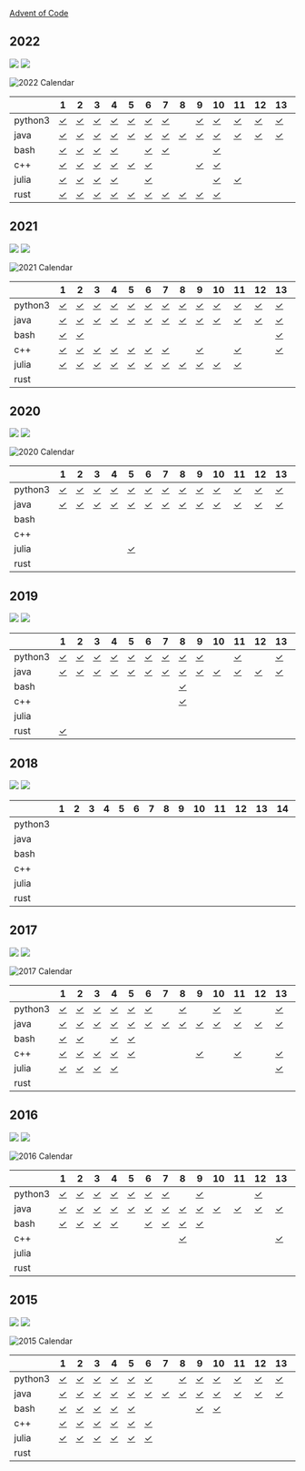 [Advent of Code](https://adventofcode.com)

## 2022

![](https://img.shields.io/badge/stars%20⭐-50-yellow)
![](https://img.shields.io/badge/days%20completed-25-red)

![2022 Calendar](doc/aoc2022.jpg "2022 Calendar")

<!-- @BEGIN:ImplementationsTable:2022@ -->
| | 1 | 2 | 3 | 4 | 5 | 6 | 7 | 8 | 9 | 10 | 11 | 12 | 13 | 14 | 15 | 16 | 17 | 18 | 19 | 20 | 21 | 22 | 23 | 24 | 25 |
| ---| --- | --- | --- | --- | --- | --- | --- | --- | --- | --- | --- | --- | --- | --- | --- | --- | --- | --- | --- | --- | --- | --- | --- | --- | --- |
| python3 | [✓](src/main/python/AoC2022_01.py) | [✓](src/main/python/AoC2022_02.py) | [✓](src/main/python/AoC2022_03.py) | [✓](src/main/python/AoC2022_04.py) | [✓](src/main/python/AoC2022_05.py) | [✓](src/main/python/AoC2022_06.py) | [✓](src/main/python/AoC2022_07.py) |  | [✓](src/main/python/AoC2022_09.py) | [✓](src/main/python/AoC2022_10.py) | [✓](src/main/python/AoC2022_11.py) | [✓](src/main/python/AoC2022_12.py) | [✓](src/main/python/AoC2022_13.py) | [✓](src/main/python/AoC2022_14.py) | [✓](src/main/python/AoC2022_15.py) |  |  | [✓](src/main/python/AoC2022_18.py) |  | [✓](src/main/python/AoC2022_20.py) |  | [✓](src/main/python/AoC2022_22.py) | [✓](src/main/python/AoC2022_23.py) |  | [✓](src/main/python/AoC2022_25.py) |
| java | [✓](src/main/java/AoC2022_01.java) | [✓](src/main/java/AoC2022_02.java) | [✓](src/main/java/AoC2022_03.java) | [✓](src/main/java/AoC2022_04.java) | [✓](src/main/java/AoC2022_05.java) | [✓](src/main/java/AoC2022_06.java) | [✓](src/main/java/AoC2022_07.java) | [✓](src/main/java/AoC2022_08.java) | [✓](src/main/java/AoC2022_09.java) | [✓](src/main/java/AoC2022_10.java) | [✓](src/main/java/AoC2022_11.java) | [✓](src/main/java/AoC2022_12.java) | [✓](src/main/java/AoC2022_13.java) | [✓](src/main/java/AoC2022_14.java) | [✓](src/main/java/AoC2022_15.java) | [✓](src/main/java/AoC2022_16.java) | [✓](src/main/java/AoC2022_17.java) | [✓](src/main/java/AoC2022_18.java) | [✓](src/main/java/AoC2022_19.java) | [✓](src/main/java/AoC2022_20.java) | [✓](src/main/java/AoC2022_21.java) | [✓](src/main/java/AoC2022_22.java) | [✓](src/main/java/AoC2022_23.java) | [✓](src/main/java/AoC2022_24.java) | [✓](src/main/java/AoC2022_25.java) |
| bash | [✓](src/main/bash/AoC2022_01.sh) | [✓](src/main/bash/AoC2022_02.sh) | [✓](src/main/bash/AoC2022_03.sh) | [✓](src/main/bash/AoC2022_04.sh) |  | [✓](src/main/bash/AoC2022_06.sh) | [✓](src/main/bash/AoC2022_07.sh) |  |  | [✓](src/main/bash/AoC2022_10.sh) |  |  |  |  |  |  |  |  |  |  |  |  |  |  | [✓](src/main/bash/AoC2022_25.sh) |
| c++ | [✓](src/main/cpp/2022/01/AoC2022_01.cpp) | [✓](src/main/cpp/2022/02/AoC2022_02.cpp) | [✓](src/main/cpp/2022/03/AoC2022_03.cpp) | [✓](src/main/cpp/2022/04/AoC2022_04.cpp) | [✓](src/main/cpp/2022/05/AoC2022_05.cpp) | [✓](src/main/cpp/2022/06/AoC2022_06.cpp) |  |  | [✓](src/main/cpp/2022/09/AoC2022_09.cpp) | [✓](src/main/cpp/2022/10/AoC2022_10.cpp) |  |  |  | [✓](src/main/cpp/2022/14/AoC2022_14.cpp) |  |  |  |  |  |  |  |  | [✓](src/main/cpp/2022/23/AoC2022_23.cpp) | [✓](src/main/cpp/2022/24/AoC2022_24.cpp) | [✓](src/main/cpp/2022/25/AoC2022_25.cpp) |
| julia | [✓](src/main/julia/AoC2022_01.jl) | [✓](src/main/julia/AoC2022_02.jl) | [✓](src/main/julia/AoC2022_03.jl) | [✓](src/main/julia/AoC2022_04.jl) |  | [✓](src/main/julia/AoC2022_06.jl) |  |  |  | [✓](src/main/julia/AoC2022_10.jl) | [✓](src/main/julia/AoC2022_11.jl) |  |  |  |  |  |  |  |  |  |  |  |  |  |  |
| rust | [✓](src/main/rust/AoC2022_01/src/main.rs) | [✓](src/main/rust/AoC2022_02/src/main.rs) | [✓](src/main/rust/AoC2022_03/src/main.rs) | [✓](src/main/rust/AoC2022_04/src/main.rs) | [✓](src/main/rust/AoC2022_05/src/main.rs) | [✓](src/main/rust/AoC2022_06/src/main.rs) | [✓](src/main/rust/AoC2022_07/src/main.rs) | [✓](src/main/rust/AoC2022_08/src/main.rs) | [✓](src/main/rust/AoC2022_09/src/main.rs) | [✓](src/main/rust/AoC2022_10/src/main.rs) | |  |  |  |  |  |  |  |  |  |  |  |  |  |  |
<!-- @END:ImplementationsTable:2022@ -->

## 2021

![](https://img.shields.io/badge/2021%20stars%20⭐-50-yellow)
![](https://img.shields.io/badge/2021%20days%20completed-25-red)

![2021 Calendar](doc/aoc2021.jpg "2021 Calendar")

<!-- @BEGIN:ImplementationsTable:2021@ -->
| | 1 | 2 | 3 | 4 | 5 | 6 | 7 | 8 | 9 | 10 | 11 | 12 | 13 | 14 | 15 | 16 | 17 | 18 | 19 | 20 | 21 | 22 | 23 | 24 | 25 |
| ---| --- | --- | --- | --- | --- | --- | --- | --- | --- | --- | --- | --- | --- | --- | --- | --- | --- | --- | --- | --- | --- | --- | --- | --- | --- |
| python3 | [✓](src/main/python/AoC2021_01.py) | [✓](src/main/python/AoC2021_02.py) | [✓](src/main/python/AoC2021_03.py) | [✓](src/main/python/AoC2021_04.py) | [✓](src/main/python/AoC2021_05.py) | [✓](src/main/python/AoC2021_06.py) | [✓](src/main/python/AoC2021_07.py) | [✓](src/main/python/AoC2021_08.py) | [✓](src/main/python/AoC2021_09.py) | [✓](src/main/python/AoC2021_10.py) | [✓](src/main/python/AoC2021_11.py) | [✓](src/main/python/AoC2021_12.py) | [✓](src/main/python/AoC2021_13.py) | [✓](src/main/python/AoC2021_14.py) | [✓](src/main/python/AoC2021_15.py) | [✓](src/main/python/AoC2021_16.py) | [✓](src/main/python/AoC2021_17.py) | [✓](src/main/python/AoC2021_18.py) |  | [✓](src/main/python/AoC2021_20.py) | [✓](src/main/python/AoC2021_21.py) | [✓](src/main/python/AoC2021_22.py) | [✓](src/main/python/AoC2021_23.py) | [✓](src/main/python/AoC2021_24.py) | [✓](src/main/python/AoC2021_25.py) |
| java | [✓](src/main/java/AoC2021_01.java) | [✓](src/main/java/AoC2021_02.java) | [✓](src/main/java/AoC2021_03.java) | [✓](src/main/java/AoC2021_04.java) | [✓](src/main/java/AoC2021_05.java) | [✓](src/main/java/AoC2021_06.java) | [✓](src/main/java/AoC2021_07.java) | [✓](src/main/java/AoC2021_08.java) | [✓](src/main/java/AoC2021_09.java) | [✓](src/main/java/AoC2021_10.java) | [✓](src/main/java/AoC2021_11.java) | [✓](src/main/java/AoC2021_12.java) | [✓](src/main/java/AoC2021_13.java) | [✓](src/main/java/AoC2021_14.java) | [✓](src/main/java/AoC2021_15.java) | [✓](src/main/java/AoC2021_16.java) | [✓](src/main/java/AoC2021_17.java) | [✓](src/main/java/AoC2021_18.java) | [✓](src/main/java/AoC2021_19.java) | [✓](src/main/java/AoC2021_20.java) | [✓](src/main/java/AoC2021_21.java) | [✓](src/main/java/AoC2021_22.java) | [✓](src/main/java/AoC2021_23.java) | [✓](src/main/java/AoC2021_24.java) | [✓](src/main/java/AoC2021_25.java) |
| bash | [✓](src/main/bash/AoC2021_01.sh) | [✓](src/main/bash/AoC2021_02.sh) |  |  |  |  |  |  |  |  |  |  | [✓](src/main/bash/AoC2021_13.sh) |  |  |  |  |  |  |  |  |  |  |  |  |
| c++ | [✓](src/main/cpp/2021/01/AoC2021_01.cpp) | [✓](src/main/cpp/2021/02/AoC2021_02.cpp) | [✓](src/main/cpp/2021/03/AoC2021_03.cpp) | [✓](src/main/cpp/2021/04/AoC2021_04.cpp) | [✓](src/main/cpp/2021/05/AoC2021_05.cpp) | [✓](src/main/cpp/2021/06/AoC2021_06.cpp) | [✓](src/main/cpp/2021/07/AoC2021_07.cpp) |  | [✓](src/main/cpp/2021/09/AoC2021_09.cpp) |  | [✓](src/main/cpp/2021/11/AoC2021_11.cpp) |  | [✓](src/main/cpp/2021/13/AoC2021_13.cpp) | [✓](src/main/cpp/2021/14/AoC2021_14.cpp) | [✓](src/main/cpp/2021/15/AoC2021_15.cpp) |  |  |  |  |  |  |  |  |  |  |
| julia | [✓](src/main/julia/AoC2021_01.jl) | [✓](src/main/julia/AoC2021_02.jl) | [✓](src/main/julia/AoC2021_03.jl) | [✓](src/main/julia/AoC2021_04.jl) | [✓](src/main/julia/AoC2021_05.jl) | [✓](src/main/julia/AoC2021_06.jl) | [✓](src/main/julia/AoC2021_07.jl) | [✓](src/main/julia/AoC2021_08.jl) | [✓](src/main/julia/AoC2021_09.jl) | [✓](src/main/julia/AoC2021_10.jl) | [✓](src/main/julia/AoC2021_11.jl) |  |  |  |  |  |  |  |  |  |  |  |  |  |  |
| rust |  |  |  |  |  |  |  |  |  |  |  |  |  |  |  |  |  |  |  |  |  |  |  |  |  |
<!-- @END:ImplementationsTable:2021@ -->

## 2020

![](https://img.shields.io/badge/2020%20stars%20⭐-50-yellow)
![](https://img.shields.io/badge/2020%20days%20completed-25-red)

![2020 Calendar](doc/aoc2020.jpg "2020 Calendar")

<!-- @BEGIN:ImplementationsTable:2020@ -->
| | 1 | 2 | 3 | 4 | 5 | 6 | 7 | 8 | 9 | 10 | 11 | 12 | 13 | 14 | 15 | 16 | 17 | 18 | 19 | 20 | 21 | 22 | 23 | 24 | 25 |
| ---| --- | --- | --- | --- | --- | --- | --- | --- | --- | --- | --- | --- | --- | --- | --- | --- | --- | --- | --- | --- | --- | --- | --- | --- | --- |
| python3 | [✓](src/main/python/AoC2020_01.py) | [✓](src/main/python/AoC2020_02.py) | [✓](src/main/python/AoC2020_03.py) | [✓](src/main/python/AoC2020_04.py) | [✓](src/main/python/AoC2020_05.py) | [✓](src/main/python/AoC2020_06.py) | [✓](src/main/python/AoC2020_07.py) | [✓](src/main/python/AoC2020_08.py) | [✓](src/main/python/AoC2020_09.py) | [✓](src/main/python/AoC2020_10.py) | [✓](src/main/python/AoC2020_11.py) | [✓](src/main/python/AoC2020_12.py) | [✓](src/main/python/AoC2020_13.py) | [✓](src/main/python/AoC2020_14.py) | [✓](src/main/python/AoC2020_15.py) | [✓](src/main/python/AoC2020_16.py) | [✓](src/main/python/AoC2020_17.py) | [✓](src/main/python/AoC2020_18.py) | [✓](src/main/python/AoC2020_19.py) | [✓](src/main/python/AoC2020_20.py) | [✓](src/main/python/AoC2020_21.py) | [✓](src/main/python/AoC2020_22.py) | [✓](src/main/python/AoC2020_23.py) | [✓](src/main/python/AoC2020_24.py) | [✓](src/main/python/AoC2020_25.py) |
| java | [✓](src/main/java/AoC2020_01.java) | [✓](src/main/java/AoC2020_02.java) | [✓](src/main/java/AoC2020_03.java) | [✓](src/main/java/AoC2020_04.java) | [✓](src/main/java/AoC2020_05.java) | [✓](src/main/java/AoC2020_06.java) | [✓](src/main/java/AoC2020_07.java) | [✓](src/main/java/AoC2020_08.java) | [✓](src/main/java/AoC2020_09.java) | [✓](src/main/java/AoC2020_10.java) | [✓](src/main/java/AoC2020_11.java) | [✓](src/main/java/AoC2020_12.java) | [✓](src/main/java/AoC2020_13.java) | [✓](src/main/java/AoC2020_14.java) | [✓](src/main/java/AoC2020_15.java) | [✓](src/main/java/AoC2020_16.java) | [✓](src/main/java/AoC2020_17.java) | [✓](src/main/java/AoC2020_18.java) |  | [✓](src/main/java/AoC2020_20.java) |  | [✓](src/main/java/AoC2020_22.java) | [✓](src/main/java/AoC2020_23.java) | [✓](src/main/java/AoC2020_24.java) | [✓](src/main/java/AoC2020_25.java) |
| bash |  |  |  |  |  |  |  |  |  |  |  |  |  |  |  |  |  |  |  |  |  |  |  |  |  |
| c++ |  |  |  |  |  |  |  |  |  |  |  |  |  |  |  |  | [✓](src/main/cpp/2020/17/AoC2020_17.cpp) |  |  |  |  |  |  |  |  |
| julia |  |  |  |  | [✓](src/main/julia/AoC2020_05.jl) |  |  |  |  |  |  |  |  |  |  | [✓](src/main/julia/AoC2020_16.jl) | [✓](src/main/julia/AoC2020_17.jl) |  |  |  |  |  |  |  |  |
| rust |  |  |  |  |  |  |  |  |  |  |  |  |  |  |  |  |  |  |  |  |  |  |  |  |  |
<!-- @END:ImplementationsTable:2020@ -->

## 2019

![](https://img.shields.io/badge/2019%20stars%20⭐-24-yellow)
![](https://img.shields.io/badge/2019%20days%20completed-12-red)

<!-- @BEGIN:ImplementationsTable:2019@ -->
| | 1 | 2 | 3 | 4 | 5 | 6 | 7 | 8 | 9 | 10 | 11 | 12 | 13 | 14 | 15 | 16 | 17 | 18 | 19 | 20 | 21 | 22 | 23 | 24 | 25 |
| ---| --- | --- | --- | --- | --- | --- | --- | --- | --- | --- | --- | --- | --- | --- | --- | --- | --- | --- | --- | --- | --- | --- | --- | --- | --- |
| python3 | [✓](src/main/python/AoC2019_01.py) | [✓](src/main/python/AoC2019_02.py) | [✓](src/main/python/AoC2019_03.py) | [✓](src/main/python/AoC2019_04.py) | [✓](src/main/python/AoC2019_05.py) | [✓](src/main/python/AoC2019_06.py) | [✓](src/main/python/AoC2019_07.py) | [✓](src/main/python/AoC2019_08.py) | [✓](src/main/python/AoC2019_09.py) |  | [✓](src/main/python/AoC2019_11.py) |  | [✓](src/main/python/AoC2019_13.py) |  |  | [✓](src/main/python/AoC2019_16.py) |  |  |  |  |  |  |  |  |  |
| java | [✓](src/main/java/AoC2019_01.java) | [✓](src/main/java/AoC2019_02.java) | [✓](src/main/java/AoC2019_03.java) | [✓](src/main/java/AoC2019_04.java) | [✓](src/main/java/AoC2019_05.java) | [✓](src/main/java/AoC2019_06.java) | [✓](src/main/java/AoC2019_07.java) | [✓](src/main/java/AoC2019_08.java) | [✓](src/main/java/AoC2019_09.java) | [✓](src/main/java/AoC2019_10.java) | [✓](src/main/java/AoC2019_11.java) | [✓](src/main/java/AoC2019_12.java) | [✓](src/main/java/AoC2019_13.java) |  | [✓](src/main/java/AoC2019_15.java) | [✓](src/main/java/AoC2019_16.java) |  |  |  |  |  |  |  |  |  |
| bash |  |  |  |  |  |  |  | [✓](src/main/bash/AoC2019_08.sh) |  |  |  |  |  |  |  |  |  |  |  |  |  |  |  |  |  |
| c++ |  |  |  |  |  |  |  | [✓](src/main/cpp/2019/08/AoC2019_08.cpp) |  |  |  |  |  |  |  |  |  |  |  |  |  |  |  |  |  |
| julia |  |  |  |  |  |  |  |  |  |  |  |  |  |  |  |  |  |  |  |  |  |  |  |  |  |
| rust | [✓](src/main/rust/AoC2019_01/src/main.rs) |  |  |  |  |  |  |  |  |  |  |  |  |  |  | [✓](src/main/rust/AoC2019_16/src/main.rs) |  |  |  |  |  |  |  |  |  |
<!-- @END:ImplementationsTable:2019@ -->

## 2018

![](https://img.shields.io/badge/2018%20stars%20⭐-0-yellow)
![](https://img.shields.io/badge/2018%20days%20completed-0-red)

<!-- @BEGIN:ImplementationsTable:2018@ -->
| | 1 | 2 | 3 | 4 | 5 | 6 | 7 | 8 | 9 | 10 | 11 | 12 | 13 | 14 | 15 | 16 | 17 | 18 | 19 | 20 | 21 | 22 | 23 | 24 | 25 |
| ---| --- | --- | --- | --- | --- | --- | --- | --- | --- | --- | --- | --- | --- | --- | --- | --- | --- | --- | --- | --- | --- | --- | --- | --- | --- |
| python3 |  |  |  |  |  |  |  |  |  |  |  |  |  |  |  |  |  |  |  |  |  |  |  |  |  |
| java |  |  |  |  |  |  |  |  |  |  |  |  |  |  |  |  |  |  |  |  |  |  |  |  |  |
| bash |  |  |  |  |  |  |  |  |  |  |  |  |  |  |  |  |  |  |  |  |  |  |  |  |  |
| c++ |  |  |  |  |  |  |  |  |  |  |  |  |  |  |  |  |  |  |  |  |  |  |  |  |  |
| julia |  |  |  |  |  |  |  |  |  |  |  |  |  |  |  |  |  |  |  |  |  |  |  |  |  |
| rust |  |  |  |  |  |  |  |  |  |  |  |  |  |  |  |  |  |  |  |  |  |  |  |  |  |
<!-- @END:ImplementationsTable:2018@ -->

## 2017

![](https://img.shields.io/badge/2017%20stars%20⭐-50-yellow)
![](https://img.shields.io/badge/2017%20days%20completed-25-red)

![2017 Calendar](doc/aoc_2017.jpg "2017 Calendar")

<!-- @BEGIN:ImplementationsTable:2017@ -->
| | 1 | 2 | 3 | 4 | 5 | 6 | 7 | 8 | 9 | 10 | 11 | 12 | 13 | 14 | 15 | 16 | 17 | 18 | 19 | 20 | 21 | 22 | 23 | 24 | 25 |
| ---| --- | --- | --- | --- | --- | --- | --- | --- | --- | --- | --- | --- | --- | --- | --- | --- | --- | --- | --- | --- | --- | --- | --- | --- | --- |
| python3 | [✓](src/main/python/AoC2017_01.py) | [✓](src/main/python/AoC2017_02.py) | [✓](src/main/python/AoC2017_03.py) | [✓](src/main/python/AoC2017_04.py) | [✓](src/main/python/AoC2017_05.py) | [✓](src/main/python/AoC2017_06.py) |  | [✓](src/main/python/AoC2017_08.py) |  | [✓](src/main/python/AoC2017_10.py) | [✓](src/main/python/AoC2017_11.py) |  | [✓](src/main/python/AoC2017_13.py) | [✓](src/main/python/AoC2017_14.py) | [✓](src/main/python/AoC2017_15.py) | [✓](src/main/python/AoC2017_16.py) |  |  |  | [✓](src/main/python/AoC2017_20.py) |  | [✓](src/main/python/AoC2017_22.py) | [✓](src/main/python/AoC2017_23.py) |  | [✓](src/main/python/AoC2017_25.py) |
| java | [✓](src/main/java/AoC2017_01.java) | [✓](src/main/java/AoC2017_02.java) | [✓](src/main/java/AoC2017_03.java) | [✓](src/main/java/AoC2017_04.java) | [✓](src/main/java/AoC2017_05.java) | [✓](src/main/java/AoC2017_06.java) | [✓](src/main/java/AoC2017_07.java) | [✓](src/main/java/AoC2017_08.java) | [✓](src/main/java/AoC2017_09.java) | [✓](src/main/java/AoC2017_10.java) | [✓](src/main/java/AoC2017_11.java) | [✓](src/main/java/AoC2017_12.java) | [✓](src/main/java/AoC2017_13.java) | [✓](src/main/java/AoC2017_14.java) | [✓](src/main/java/AoC2017_15.java) | [✓](src/main/java/AoC2017_16.java) | [✓](src/main/java/AoC2017_17.java) | [✓](src/main/java/AoC2017_18.java) | [✓](src/main/java/AoC2017_19.java) | [✓](src/main/java/AoC2017_20.java) | [✓](src/main/java/AoC2017_21.java) | [✓](src/main/java/AoC2017_22.java) | [✓](src/main/java/AoC2017_23.java) | [✓](src/main/java/AoC2017_24.java) | [✓](src/main/java/AoC2017_25.java) |
| bash | [✓](src/main/bash/AoC2017_01.sh) | [✓](src/main/bash/AoC2017_02.sh) |  | [✓](src/main/bash/AoC2017_04.sh) | [✓](src/main/bash/AoC2017_05.sh) |  |  |  |  |  |  |  |  |  |  |  |  |  |  |  |  |  |  |  |  |
| c++ | [✓](src/main/cpp/2017/01/AoC2017_01.cpp) | [✓](src/main/cpp/2017/02/AoC2017_02.cpp) | [✓](src/main/cpp/2017/03/AoC2017_03.cpp) | [✓](src/main/cpp/2017/04/AoC2017_04.cpp) | [✓](src/main/cpp/2017/05/AoC2017_05.cpp) |  |  |  | [✓](src/main/cpp/2017/09/AoC2017_09.cpp) |  | [✓](src/main/cpp/2017/11/AoC2017_11.cpp) |  | [✓](src/main/cpp/2017/13/AoC2017_13.cpp) |  |  |  |  | [✓](src/main/cpp/2017/18/AoC2017_18.cpp) |  |  | [✓](src/main/cpp/2017/21/AoC2017_21.cpp) |  |  |  | [✓](src/main/cpp/2017/25/AoC2017_25.cpp) |
| julia | [✓](src/main/julia/AoC2017_01.jl) | [✓](src/main/julia/AoC2017_02.jl) | [✓](src/main/julia/AoC2017_03.jl) | [✓](src/main/julia/AoC2017_04.jl) |  |  |  |  |  |  |  |  | [✓](src/main/julia/AoC2017_13.jl) |  |  |  |  |  |  |  |  |  |  |  |  |
| rust |  |  |  |  |  |  |  |  |  |  |  |  |  |  |  |  |  |  |  |  |  |  |  |  |  |
<!-- @END:ImplementationsTable:2017@ -->

## 2016

![](https://img.shields.io/badge/2016%20stars%20⭐-50-yellow)
![](https://img.shields.io/badge/2016%20days%20completed-25-red)

![2016 Calendar](doc/aoc2016.jpg "2016 Calendar")

<!-- @BEGIN:ImplementationsTable:2016@ -->
| | 1 | 2 | 3 | 4 | 5 | 6 | 7 | 8 | 9 | 10 | 11 | 12 | 13 | 14 | 15 | 16 | 17 | 18 | 19 | 20 | 21 | 22 | 23 | 24 | 25 |
| ---| --- | --- | --- | --- | --- | --- | --- | --- | --- | --- | --- | --- | --- | --- | --- | --- | --- | --- | --- | --- | --- | --- | --- | --- | --- |
| python3 | [✓](src/main/python/AoC2016_01.py) | [✓](src/main/python/AoC2016_02.py) | [✓](src/main/python/AoC2016_03.py) | [✓](src/main/python/AoC2016_04.py) | [✓](src/main/python/AoC2016_05.py) | [✓](src/main/python/AoC2016_06.py) | [✓](src/main/python/AoC2016_07.py) |  | [✓](src/main/python/AoC2016_09.py) |  |  | [✓](src/main/python/AoC2016_12.py) |  |  | [✓](src/main/python/AoC2016_15.py) | [✓](src/main/python/AoC2016_16.py) |  | [✓](src/main/python/AoC2016_18.py) | [✓](src/main/python/AoC2016_19.py) | [✓](src/main/python/AoC2016_20.py) | [✓](src/main/python/AoC2016_21.py) | [✓](src/main/python/AoC2016_22.py) | [✓](src/main/python/AoC2016_23.py) |  | [✓](src/main/python/AoC2016_25.py) |
| java | [✓](src/main/java/AoC2016_01.java) | [✓](src/main/java/AoC2016_02.java) | [✓](src/main/java/AoC2016_03.java) | [✓](src/main/java/AoC2016_04.java) | [✓](src/main/java/AoC2016_05.java) | [✓](src/main/java/AoC2016_06.java) | [✓](src/main/java/AoC2016_07.java) | [✓](src/main/java/AoC2016_08.java) | [✓](src/main/java/AoC2016_09.java) | [✓](src/main/java/AoC2016_10.java) | [✓](src/main/java/AoC2016_11.java) | [✓](src/main/java/AoC2016_12.java) | [✓](src/main/java/AoC2016_13.java) | [✓](src/main/java/AoC2016_14.java) | [✓](src/main/java/AoC2016_15.java) | [✓](src/main/java/AoC2016_16.java) | [✓](src/main/java/AoC2016_17.java) | [✓](src/main/java/AoC2016_18.java) | [✓](src/main/java/AoC2016_19.java) | [✓](src/main/java/AoC2016_20.java) | [✓](src/main/java/AoC2016_21.java) | [✓](src/main/java/AoC2016_22.java) | [✓](src/main/java/AoC2016_23.java) | [✓](src/main/java/AoC2016_24.java) | [✓](src/main/java/AoC2016_25.java) |
| bash | [✓](src/main/bash/AoC2016_01.sh) | [✓](src/main/bash/AoC2016_02.sh) | [✓](src/main/bash/AoC2016_03.sh) | [✓](src/main/bash/AoC2016_04.sh) |  | [✓](src/main/bash/AoC2016_06.sh) | [✓](src/main/bash/AoC2016_07.sh) | [✓](src/main/bash/AoC2016_08.sh) | [✓](src/main/bash/AoC2016_09.sh) |  |  |  |  |  |  |  |  |  |  |  |  |  |  |  |  |
| c++ |  |  |  |  |  |  |  | [✓](src/main/cpp/2016/08/AoC2016_08.cpp) |  |  |  |  | [✓](src/main/cpp/2016/13/AoC2016_13.cpp) |  |  |  |  |  |  |  |  |  |  |  |  |
| julia |  |  |  |  |  |  |  |  |  |  |  |  |  |  |  |  |  |  |  |  |  |  |  |  |  |
| rust |  |  |  |  |  |  |  |  |  |  |  |  |  |  |  |  |  |  |  |  |  |  |  |  |  |
<!-- @END:ImplementationsTable:2016@ -->

## 2015

![](https://img.shields.io/badge/2015%20stars%20⭐-50-yellow)
![](https://img.shields.io/badge/2015%20days%20completed-25-red)

![2015 Calendar](doc/aoc2015.jpg "2015 Calendar")

<!-- @BEGIN:ImplementationsTable:2015@ -->
| | 1 | 2 | 3 | 4 | 5 | 6 | 7 | 8 | 9 | 10 | 11 | 12 | 13 | 14 | 15 | 16 | 17 | 18 | 19 | 20 | 21 | 22 | 23 | 24 | 25 |
| ---| --- | --- | --- | --- | --- | --- | --- | --- | --- | --- | --- | --- | --- | --- | --- | --- | --- | --- | --- | --- | --- | --- | --- | --- | --- |
| python3 | [✓](src/main/python/AoC2015_01.py) | [✓](src/main/python/AoC2015_02.py) | [✓](src/main/python/AoC2015_03.py) | [✓](src/main/python/AoC2015_04.py) | [✓](src/main/python/AoC2015_05.py) | [✓](src/main/python/AoC2015_06.py) |  | [✓](src/main/python/AoC2015_08.py) | [✓](src/main/python/AoC2015_09.py) | [✓](src/main/python/AoC2015_10.py) | [✓](src/main/python/AoC2015_11.py) | [✓](src/main/python/AoC2015_12.py) | [✓](src/main/python/AoC2015_13.py) | [✓](src/main/python/AoC2015_14.py) | [✓](src/main/python/AoC2015_15.py) | [✓](src/main/python/AoC2015_16.py) | [✓](src/main/python/AoC2015_17.py) | [✓](src/main/python/AoC2015_18.py) | [✓](src/main/python/AoC2015_19.py) |  |  |  | [✓](src/main/python/AoC2015_23.py) | [✓](src/main/python/AoC2015_24.py) | [✓](src/main/python/AoC2015_25.py) |
| java | [✓](src/main/java/AoC2015_01.java) | [✓](src/main/java/AoC2015_02.java) | [✓](src/main/java/AoC2015_03.java) | [✓](src/main/java/AoC2015_04.java) | [✓](src/main/java/AoC2015_05.java) | [✓](src/main/java/AoC2015_06.java) | [✓](src/main/java/AoC2015_07.java) | [✓](src/main/java/AoC2015_08.java) | [✓](src/main/java/AoC2015_09.java) | [✓](src/main/java/AoC2015_10.java) | [✓](src/main/java/AoC2015_11.java) | [✓](src/main/java/AoC2015_12.java) | [✓](src/main/java/AoC2015_13.java) | [✓](src/main/java/AoC2015_14.java) | [✓](src/main/java/AoC2015_15.java) | [✓](src/main/java/AoC2015_16.java) | [✓](src/main/java/AoC2015_17.java) | [✓](src/main/java/AoC2015_18.java) | [✓](src/main/java/AoC2015_19.java) | [✓](src/main/java/AoC2015_20.java) | [✓](src/main/java/AoC2015_21.java) | [✓](src/main/java/AoC2015_22.java) |  |  |  |
| bash | [✓](src/main/bash/AoC2015_01.sh) | [✓](src/main/bash/AoC2015_02.sh) | [✓](src/main/bash/AoC2015_03.sh) | [✓](src/main/bash/AoC2015_04.sh) | [✓](src/main/bash/AoC2015_05.sh) |  |  |  | [✓](src/main/bash/AoC2015_09.sh) | [✓](src/main/bash/AoC2015_10.sh) |  |  |  | [✓](src/main/bash/AoC2015_14.sh) |  |  |  |  |  |  |  |  |  |  |  |
| c++ | [✓](src/main/cpp/2015/01/AoC2015_01.cpp) | [✓](src/main/cpp/2015/02/AoC2015_02.cpp) | [✓](src/main/cpp/2015/03/AoC2015_03.cpp) | [✓](src/main/cpp/2015/04/AoC2015_04.cpp) | [✓](src/main/cpp/2015/05/AoC2015_05.cpp) | [✓](src/main/cpp/2015/06/AoC2015_06.cpp) |  |  |  |  |  |  |  |  |  |  |  |  |  |  |  |  |  |  |  |
| julia | [✓](src/main/julia/AoC2015_01.jl) | [✓](src/main/julia/AoC2015_02.jl) | [✓](src/main/julia/AoC2015_03.jl) | [✓](src/main/julia/AoC2015_04.jl) | [✓](src/main/julia/AoC2015_05.jl) | [✓](src/main/julia/AoC2015_06.jl) |  |  |  |  |  |  |  |  |  |  |  |  |  |  |  |  |  |  |  |
| rust |  |  |  |  |  |  |  |  |  |  |  |  |  |  |  |  |  |  |  |  |  |  |  |  |  |
<!-- @END:ImplementationsTable:2015@ -->

